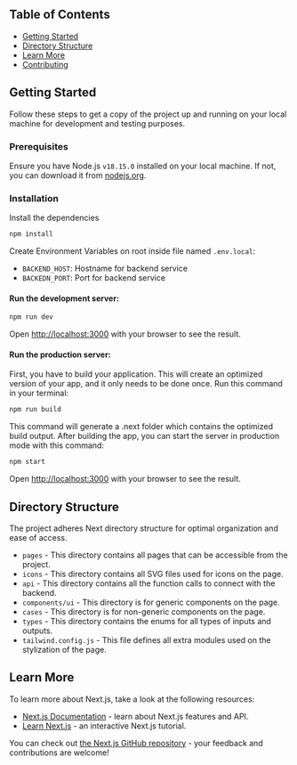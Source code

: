 ## Table of Contents

- [Getting Started](#getting-started)
- [Directory Structure](#directory-structure)
- [Learn More](#learn-more)
- [Contributing](#contributing)


## Getting Started

Follow these steps to get a copy of the project up and running on your local machine for development and testing purposes.

### Prerequisites

Ensure you have Node.js `v18.15.0` installed on your local machine. If not, you can download it from [nodejs.org](https://nodejs.org/).



### Installation

Install the dependencies

```bash
npm install
```

Create Environment Variables on root inside file named `.env.local`:
- `BACKEND_HOST`: Hostname for backend service
- `BACKEDN_PORT`: Port for backend service

#### Run the development server:

```bash
npm run dev
```

Open [http://localhost:3000](http://localhost:3000) with your browser to see the result.

#### Run the production server:

First, you have to build your application. This will create an optimized version of your app, and it only needs to be done once. Run this command in your terminal:
```bash
npm run build
```

This command will generate a .next folder which contains the optimized build output.
After building the app, you can start the server in production mode with this command:

```bash
npm start
```

Open [http://localhost:3000](http://localhost:3000) with your browser to see the result.


## Directory Structure

The project adheres Next directory structure for optimal organization and ease of access.

- `pages` - This directory contains all pages that can be accessible from the project.
- `icons` - This directory contains all SVG files used for icons on the page.
- `api` - This directory contains all the function calls to connect with the backend.
- `components/ui` - This directory is for generic components on the page.
- `cases` - This directory is for non-generic components on the page.
- `types` - This directory contains the enums for all types of inputs and outputs.
- `tailwind.config.js` - This file defines all extra modules used on the stylization of the page.


## Learn More

To learn more about Next.js, take a look at the following resources:

- [Next.js Documentation](https://nextjs.org/docs) - learn about Next.js features and API.
- [Learn Next.js](https://nextjs.org/learn) - an interactive Next.js tutorial.

You can check out [the Next.js GitHub repository](https://github.com/vercel/next.js/) - your feedback and contributions are welcome!

